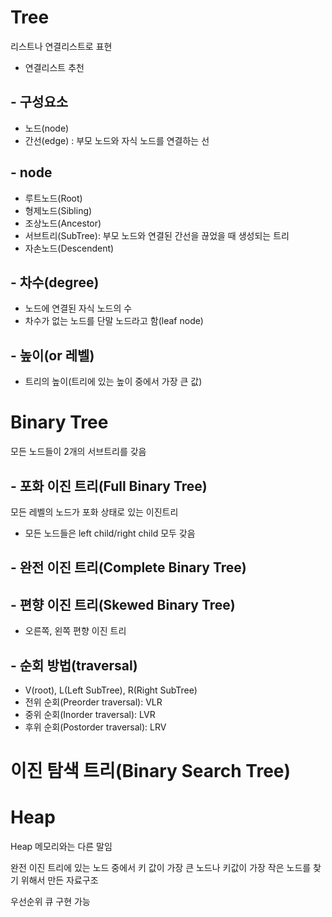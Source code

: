# Tree

리스트나 연결리스트로 표현
 - 연결리스트 추천

## - 구성요소

 - 노드(node)
 - 간선(edge) : 부모 노드와 자식 노드를 연결하는 선

## - node

 - 루트노드(Root)
 - 형제노드(Sibling)
 - 조상노드(Ancestor)
 - 서브트리(SubTree): 부모 노드와 연결된 간선을 끊었을 때 생성되는 트리
 - 자손노드(Descendent)

## - 차수(degree)
 - 노드에 연결된 자식 노드의 수
 - 차수가 없는 노드를 단말 노드라고 함(leaf node)

## - 높이(or 레벨)
 - 트리의 높이(트리에 있는 높이 중에서 가장 큰 값)

# Binary Tree

모든 노드들이 2개의 서브트리를 갖음

## - 포화 이진 트리(Full Binary Tree)

모든 레벨의 노드가 포화 상태로 있는 이진트리
 - 모든 노드들은 left child/right child 모두 갖음

## - 완전 이진 트리(Complete Binary Tree)


## - 편향 이진 트리(Skewed Binary Tree)

 - 오른쪽, 왼쪽 편향 이진 트리

## - 순회 방법(traversal)
 - V(root), L(Left SubTree), R(Right SubTree)
 - 전위 순회(Preorder traversal): VLR
 - 중위 순회(Inorder traversal): LVR
 - 후위 순회(Postorder traversal): LRV

# 이진 탐색 트리(Binary Search Tree)

# Heap

Heap 메모리와는 다른 말임

완전 이진 트리에 있는 노드 중에서 키 값이 가장 큰 노드나 키값이 가장 작은 노드를 찾기 위해서 만든 자료구조

우선순위 큐 구현 가능